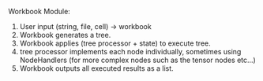 Workbook Module:

1. User input (string, file, cell) -> workbook
2. Workbook generates a tree.
3. Workbook applies (tree processor + state) to execute tree.
4. tree processor implements each node individually, sometimes using NodeHandlers (for more complex nodes such as the tensor nodes etc...)
5. Workbook outputs all executed results as a list.